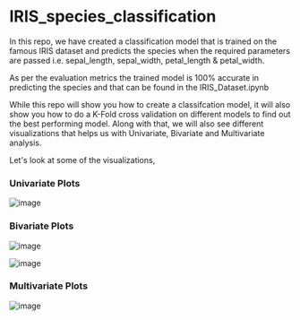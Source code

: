 # IRIS_species_classification

In this repo, we have created a classification model that is trained on the famous IRIS dataset and predicts the species when the required parameters are passed i.e. 	sepal_length, sepal_width, petal_length & petal_width.

As per the evaluation metrics the trained model is 100% accurate in predicting the species and that can be found in the IRIS_Dataset.ipynb

While this repo will show you how to create a classifcation model, it will also show you how to do a K-Fold cross validation on different models to find out the best performing model. Along with that, we will also see different visualizations that helps us with Univariate, Bivariate and Multivariate analysis. 

Let's look at some of the visualizations,

### Univariate Plots

![image](https://user-images.githubusercontent.com/83921882/117612259-862ea200-b182-11eb-9452-0fc90d3dca25.png)

### Bivariate Plots

![image](https://user-images.githubusercontent.com/83921882/117612341-a9595180-b182-11eb-84e0-aad03a8962cf.png)

![image](https://user-images.githubusercontent.com/83921882/117612414-c9891080-b182-11eb-9466-3145e462d87e.png)

### Multivariate Plots

![image](https://user-images.githubusercontent.com/83921882/117612639-2ab0e400-b183-11eb-9794-175461047ed6.png)

